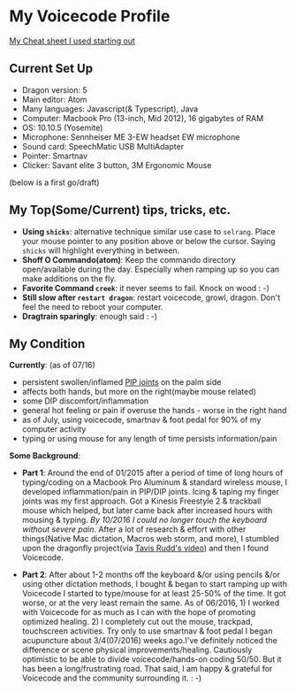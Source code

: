 # My Voicecode Profile

[My Cheat sheet I used starting out](https://docs.google.com/spreadsheets/d/1-QJJSWx0MR6vZzY0a8lXDg7ZJPv-h2H7i0lD6sLiIY4/edit?usp=sharing)

## Current Set Up
- Dragon version: 5
- Main editor: Atom
- Many languages: Javascript(& Typescript), Java
- Computer: Macbook Pro (13-inch, Mid 2012), 16 gigabytes of RAM
- OS: 10.10.5 (Yosemite)
- Microphone: Sennheiser ME 3-EW headset EW microphone
- Sound card: SpeechMatic USB MultiAdapter
- Pointer: Smartnav
- Clicker: Savant elite 3 button, 3M Ergonomic Mouse

(below is a first go/draft)

## My Top(Some/Current) tips, tricks, etc.
- **Using `shicks`**: alternative technique similar use case to `selrang`. Place your mouse pointer to any position above or below the cursor. Saying `shicks` will highlight everything in between.
- **Shoff O Commando(atom)**: Keep the commando directory open/available during the day. Especially when ramping up so you can make additions on the fly.
- **Favorite Command `creek`**: it never seems to fail. Knock on wood : -)
- **Still slow after `restart dragon`**: restart voicecode, growl, dragon. Don't feel the need to reboot your computer.
- **Dragtrain sparingly**: enough said : -)


## My Condition

__Currently__: (as of 07/16)
- persistent swollen/inflamed [PIP joints](http://proactive4pt.com/pt/wp-content/uploads/finger_swanneck_cause01-300x300.jpg) on the palm side
- affects both hands, but more on the right(maybe mouse related)
- some DIP discomfort/inflammation
- general hot feeling or pain if overuse the hands - worse in the right hand
- as of July, using voicecode, smartnav & foot pedal for 90% of my computer activity
- typing or using mouse for any length of time persists information/pain


__Some Background__:

* __Part 1__: Around the end of 01/2015 after a period of time of long hours of typing/coding on a Macbook Pro Aluminum & standard wireless mouse, I developed inflammation/pain in PIP/DIP joints. Icing & taping my finger joints was my first approach. Got a Kinesis Freestyle 2 & trackball mouse which helped, but later came back after increased hours with mousing & typing. _By 10/2016 I could no longer touch the keyboard without severe pain_. After a lot of research & effort with other things(Native Mac dictation, Macros web storm, and more), I stumbled upon the dragonfly project(via [Tavis Rudd's video](https://www.youtube.com/watch?v=8SkdfdXWYaI)) and then I found Voicecode.

* __Part 2__: After about 1-2 months off the keyboard &/or using pencils &/or using other dictation methods, I bought & began to start ramping up with Voicecode I started to type/mouse for at least 25-50% of the time. It got worse, or at the very least remain the same. As of 06/2016, 1) I worked with Voicecode for as much as I can with the hope of promoting optimized healing. 2) I completely cut out the mouse,  trackpad, touchscreen activities. Try only to use smartnav & foot pedal  I began acupuncture about 3/4(07/2016) weeks ago.I've definitely noticed the difference or scene physical improvements/healing. Cautiously optimistic to be able to divide voicecode/hands-on coding 50/50. But it has been a long/frustrating road. That said, I am happy & grateful for Voicecode and the community surrounding it. : -)
